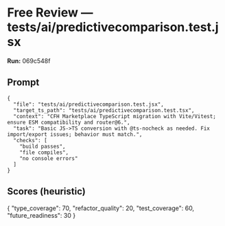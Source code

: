 # Free Review — tests/ai/predictivecomparison.test.jsx

**Run:** 069c548f

## Prompt

```
{
  "file": "tests/ai/predictivecomparison.test.jsx",
  "target_ts_path": "tests/ai/predictivecomparison.test.tsx",
  "context": "CFH Marketplace TypeScript migration with Vite/Vitest; ensure ESM compatibility and router@6.",
  "task": "Basic JS->TS conversion with @ts-nocheck as needed. Fix import/export issues; behavior must match.",
  "checks": [
    "build passes",
    "file compiles",
    "no console errors"
  ]
}
```

## Scores (heuristic)

{
  "type_coverage": 70,
  "refactor_quality": 20,
  "test_coverage": 60,
  "future_readiness": 30
}

